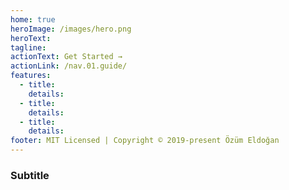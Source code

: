```yaml
---
home: true
heroImage: /images/hero.png
heroText:
tagline:
actionText: Get Started →
actionLink: /nav.01.guide/
features:
  - title:
    details:
  - title:
    details:
  - title:
    details:
footer: MIT Licensed | Copyright © 2019-present Özüm Eldoğan
---
```


### Subtitle

```ts
```
